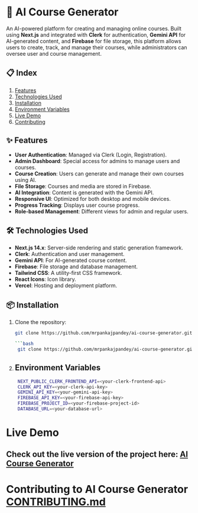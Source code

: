 # 🧠 AI Course Generator

An AI-powered platform for creating and managing online courses. Built using **Next.js** and integrated with **Clerk** for authentication, **Gemini API** for AI-generated content, and **Firebase** for file storage, this platform allows users to create, track, and manage their courses, while administrators can oversee user and course management.

## 📋 Index

1. [Features](#features)
2. [Technologies Used](#technologies-used)
3. [Installation](#installation)
4. [Environment Variables](#environment-variables)
5. [Live Demo](#live-demo)
6. [Contributing](#contributing-to-ai-course-generator)

## ✨ Features

- **User Authentication**: Managed via Clerk (Login, Registration).
- **Admin Dashboard**: Special access for admins to manage users and courses.
- **Course Creation**: Users can generate and manage their own courses using AI.
- **File Storage**: Courses and media are stored in Firebase.
- **AI Integration**: Content is generated with the Gemini API.
- **Responsive UI**: Optimized for both desktop and mobile devices.
- **Progress Tracking**: Displays user course progress.
- **Role-based Management**: Different views for admin and regular users.

## 🛠 Technologies Used

- **Next.js 14.x**: Server-side rendering and static generation framework.
- **Clerk**: Authentication and user management.
- **Gemini API**: For AI-generated course content.
- **Firebase**: File storage and database management.
- **Tailwind CSS**: A utility-first CSS framework.
- **React Icons**: Icon library.
- **Vercel**: Hosting and deployment platform.

## 📦 Installation

1. Clone the repository:

   ```bash
   git clone https://github.com/mrpankajpandey/ai-course-generator.git

   ```bash
    git clone https://github.com/mrpankajpandey/ai-course-generator.git
   ```

2. ## Environment Variables
   ```bash
    NEXT_PUBLIC_CLERK_FRONTEND_API=<your-clerk-frontend-api>
    CLERK_API_KEY=<your-clerk-api-key>
    GEMINI_API_KEY=<your-gemini-api-key>
    FIREBASE_API_KEY=<your-firebase-api-key>
    FIREBASE_PROJECT_ID=<your-firebase-project-id>
    DATABASE_URL=<your-database-url>

   ```

# Live Demo
 ## Check out the live version of the project here: [AI Course Generator](https://mrpankajpandey-ai-course.vercel.app/)

 # Contributing to AI Course Generator [CONTRIBUTING.md](https://github.com/mrpankajpandey/ai-course-generator/blob/main/CONTRIBUTING.md)
